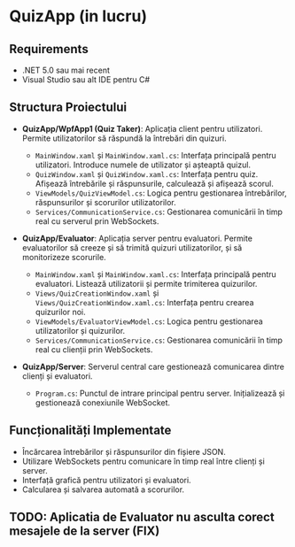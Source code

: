 # QuizApp (in lucru)

## Requirements

- .NET 5.0 sau mai recent
- Visual Studio sau alt IDE pentru C#

## Structura Proiectului

- **QuizApp/WpfApp1 (Quiz Taker)**: Aplicația client pentru utilizatori. Permite utilizatorilor să răspundă la întrebări din quizuri.
  - `MainWindow.xaml` și `MainWindow.xaml.cs`: Interfața principală pentru utilizatori. Introduce numele de utilizator și așteaptă quizul.
  - `QuizWindow.xaml` și `QuizWindow.xaml.cs`: Interfața pentru quiz. Afișează întrebările și răspunsurile, calculează și afișează scorul.
  - `ViewModels/QuizViewModel.cs`: Logica pentru gestionarea întrebărilor, răspunsurilor și scorurilor utilizatorilor.
  - `Services/CommunicationService.cs`: Gestionarea comunicării în timp real cu serverul prin WebSockets.

- **QuizApp/Evaluator**: Aplicația server pentru evaluatori. Permite evaluatorilor să creeze și să trimită quizuri utilizatorilor, și să monitorizeze scorurile.
  - `MainWindow.xaml` și `MainWindow.xaml.cs`: Interfața principală pentru evaluatori. Listează utilizatorii și permite trimiterea quizurilor.
  - `Views/QuizCreationWindow.xaml` și `Views/QuizCreationWindow.xaml.cs`: Interfața pentru crearea quizurilor noi.
  - `ViewModels/EvaluatorViewModel.cs`: Logica pentru gestionarea utilizatorilor și quizurilor.
  - `Services/CommunicationService.cs`: Gestionarea comunicării în timp real cu clienții prin WebSockets.

- **QuizApp/Server**: Serverul central care gestionează comunicarea dintre clienți și evaluatori.
  - `Program.cs`: Punctul de intrare principal pentru server. Inițializează și gestionează conexiunile WebSocket.

## Funcționalități Implementate

- Încărcarea întrebărilor și răspunsurilor din fișiere JSON.
- Utilizare WebSockets pentru comunicare în timp real între clienți și server.
- Interfață grafică pentru utilizatori și evaluatori.
- Calcularea și salvarea automată a scorurilor.

## TODO: Aplicatia de Evaluator nu asculta corect mesajele de la server (FIX)
